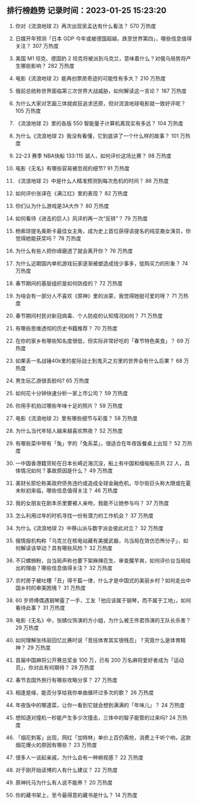 
## 排行榜趋势 记录时间：2023-01-25 15:23:20
  
  1. 你对《流浪地球 2》再次出现吴孟达有什么看法？ 570 万热度
    
  2. 日媒开年预测「日本 GDP 今年或被德国超越，跌至世界第四」，哪些信息值得关注？ 307 万热度
    
  3. 美国 M1 坦克、德国豹 2 坦克将被派到乌克兰，意味着什么？对俄乌局势将产生哪些影响？ 282 万热度
    
  4. 电影《流浪地球 2》能再创票房奇迹的可能性有多大？ 210 万热度
    
  5. 俄前总统称世界面临第三次世界大战威胁，如何解读这一言论？ 187 万热度
    
  6. 为什么大家对艺画三体就疯狂追求还原，但对流浪地球电影就一致好评呢？ 105 万热度
    
  7. 《流浪地球 2》里的各版 550 智能量子计算机离现实有多远？ 104 万热度
    
  8. 为什么《流浪地球 2》我没有看懂，它到底讲了一个什么样的故事？ 101 万热度
    
  9. 22-23 赛季 NBA快船 133:115 湖人，如何评价这场比赛？ 98 万热度
    
  10. 电影《无名》有哪些容易被忽视的细节? 91 万热度
    
  11. 《流浪地球 2》中是什么人精准预测到每次危机的时间？ 86 万热度
    
  12. 如何评价张译在《满江红》里的表现？ 82 万热度
    
  13. 你们认为什么游戏是3A大作？ 80 万热度
    
  14. 如何看待《进击的巨人》风评的再一次“反转”？ 79 万热度
    
  15. 杨紫琼提名奥斯卡最佳女主角，成为史上首位获得该提名的纯亚裔女演员，你觉得她能获奖吗？ 78 万热度
    
  16. 为什么有些人把你琢磨透了就会离开你？ 76 万热度
    
  17. 为什么近期国内单机游戏玩家逐渐被塑造成钱少事多，低购买力的形象？ 74 万热度
    
  18. 春节期间的基层组织是如何防疫的？ 72 万热度
    
  19. 为啥会有一部分人不喜欢《原神》里的派蒙，我觉得她挺可爱的呀？ 71 万热度
    
  20. 春节期间村民对新冠病毒、个人防疫的认知情况如何？ 71 万热度
    
  21. 有哪些思维透彻的历史书籍推荐？ 70 万热度
    
  22. 在你的家乡有哪些知名度很低，但实际非常好吃的「春节特色美食」？ 69 万热度
    
  23. 如果丢一名战锤40k里的星际战士到鬼灭之刃里的世界会有什么后果？ 68 万热度
    
  24. 男生玩乙游很丢脸吗? 65 万热度
    
  25. 如何花十分钟快速分析一家上市公司？ 59 万热度
    
  26. 你用手机拍过哪些年味十足的照片？ 59 万热度
    
  27. 电影《流浪地球 2》里有哪些细节与彩蛋？ 58 万热度
    
  28. 为什么当代年轻人越来越喜欢熬夜？ 52 万热度
    
  29. 有哪些菜中带有「兔」字的「兔系菜」，很适合在年夜饭餐桌上出现？ 52 万热度
    
  30. 一中国香港籍货轮在日本长崎近海沉没，船上有中国和缅甸船员共 22 人，具体情况如何？事故原因是什么？ 49 万热度
    
  31. 美财长耶伦称美政府债务违约或造成全球金融危机，华尔街巨头称大限或在夏末秋初来临，哪些信息值得关注？ 46 万热度
    
  32. 我的女朋友在剧本杀里要被人亲吻，我能不让她参与吗？ 37 万热度
    
  33. 怎么利用过年的时机寻找一份有潜力的工作机会？ 37 万热度
    
  34. 为什么《流浪地球 2》中移山派与数字派会彼此对立？ 32 万热度
    
  35. 俄情报机构称「乌克兰在核电站藏有美援武器，乌当局在效仿恐怖分子」，如何解读该举动？具有哪些风险？ 32 万热度
    
  36. 不只螺蛳粉，台当局声称也要下架麻辣花生、审查魔芋爽，如何评价台当局给出的理由？哪些信息值得关注？ 32 万热度
    
  37. 农村房子被吐槽「丑」得千篇一律，什么才是中国式的美丽乡村？如何走出中国乡村的审美困境？ 31 万热度
    
  38. 60 岁师傅偶遇钢琴露了一手，工友「他应该属于钢琴，而不属于工地」，如何看待此事？ 31 万热度
    
  39. 电影《无名》中，张婧仪饰演的方小姐，为什么被王传君饰演的王队长杀害？ 29 万热度
    
  40. 如何理解张伟丽回忆比赛时说「竞技体育其实很残忍」？究竟什么是体育精神？ 29 万热度
    
  41. 首届中国麻将公开赛总奖金 100 万，已有 200 万名麻将爱好者成为「运动员」，你对此有何期待？ 28 万热度
    
  42. 春节去国外旅行有哪些攻略分享？ 27 万热度
    
  43. 相逢是缘，能否分享给我你单曲循环过多次的歌？ 26 万热度
    
  44. 年夜饭中的哪道菜，让你一看到它就会想到满满的「年味儿」？ 24 万热度
    
  45. 想知道对撞机一秒能产生多少次撞击，三体中的智子能管的过来吗? 24 万热度
    
  46. 「烟花刺客」出现，网红「加特林」单价上百仍需抢，消费上千听个响，这款烟花爆火的原因有哪些？ 23 万热度
    
  47. 很多人一谈起亲戚，为什么会有一种俯视感？ 22 万热度
    
  48. 对于刚开始读博的人有什么建议？ 22 万热度
    
  49. 原神托马为什么有人说不能养？ 20 万热度
    
  50. 你的藏书架上，至今最得意的藏书是什么？ 14 万热度
    
